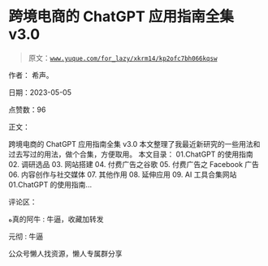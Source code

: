 # 跨境电商的 ChatGPT 应用指南全集 v3.0

> 原文：[`www.yuque.com/for_lazy/xkrm14/kp2ofc7bh066kqsw`](https://www.yuque.com/for_lazy/xkrm14/kp2ofc7bh066kqsw)



作者： 希声。



日期：2023-05-05



点赞数：96



正文：



跨境电商的 ChatGPT 应用指南全集 v3.0 本文整理了我最近新研究的一些用法和过去写过的用法，做个合集，方便取用。 本文目录： 01.ChatGPT 的使用指南 02\. 调研选品 03\. 网站搭建 04\. 付费广告之谷歌 05\. 付费广告之 Facebook 广告 06\. 内容创作与社交媒体 07\. 其他作用 08\. 延伸应用 09\. AI 工具合集网站 01.ChatGPT 的使用指南...



评论区：



ﻩ真的阿牛 : 牛逼，收藏加转发



元彻 : 牛逼



公众号懒人找资源，懒人专属群分享

